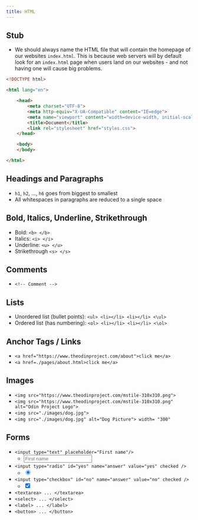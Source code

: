 ```yaml
---
title: HTML
---
```


## Stub
* We should always name the HTML file that will contain the homepage of our websites `index.html`. This is because web servers will by default look for an `index.html` page when users land on our websites - and not having one will cause big problems.

```html
<!DOCTYPE html>

<html lang="en">

    <head>
        <meta charset="UTF-8">
        <meta http-equiv="X-UA-Compatible" content="IE=edge">
        <meta name="viewport" content="width=device-width, initial-scale=1.0">
        <title>Document</title>
        <link rel="stylesheet" href="styles.css">
    </head>

    <body>
    </body>

</html>
```

## Headings and Paragraphs
* `h1`, `h2`, ..., `h6` goes from biggest to smallest
* All whitespaces in paragraphs are reduced to a single space

## Bold, Italics, Underline, Strikethrough
* Bold: `<b> </b>`
* Italics: `<i> </i>`
* Underline: `<u> </u>`
* Strikethrough `<s> </s>`

## Comments
* `<!-- Comment -->`

## Lists
* Unordered list (bullet points): `<ul> <li></li> <li></li> <\ul>`
* Ordered list (has numbering): `<ol> <li></li> <li></li> <\ol>`

## Anchor Tags / Links
* `<a href="https://www.theodinproject.com/about">click me</a>`
* `<a href=./pages/about.html>click me</a>`

## Images
* `<img src="https://www.theodinproject.com/mstile-310x310.png">`
* `<img src="https://www.theodinproject.com/mstile-310x310.png" alt="Odin Project Logo">`
* `<img src="./images/dog.jpg">`
* `<img src="./images/dog.jpg" alt="Dog Picture"> width= "300"`

## Forms
* `<input type="text" placeholder="First name"/>` 
    * <input type="text" placeholder="First name"/>
* `<input type="radio" id="yes" name="answer" value="yes" checked />` 
    * <input type="radio" id="yes" name="answer" value="yes" checked />
* `<input type="checkbox" id="no" name="answer" value="no" checked />`
    * <input type="checkbox" id="no" name="answer" value="no" checked />
* `<textarea> ... </textarea>`
* `<select> ... </select>`
* `<label> ... </label>`
* `<button> ... </button>`



